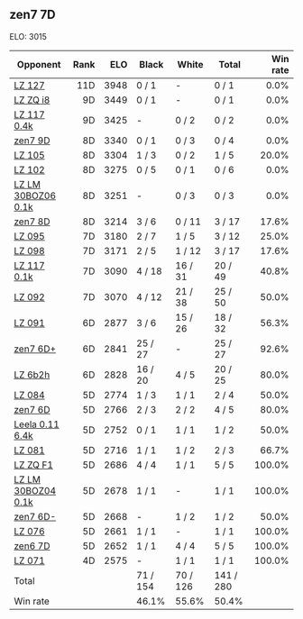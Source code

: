 ## zen7 7D ##

ELO: 3015

Opponent | Rank | ELO | Black | White | Total | Win rate
---------|-----:|----:|-------|-------|-------|-------:
[LZ 127](LZ%20127.md) | 11D | 3948 | 0 / 1 | - | 0 / 1 | 0.0%
[LZ ZQ i8](LZ%20ZQ%20i8.md) | 9D | 3449 | 0 / 1 | - | 0 / 1 | 0.0%
[LZ 117 0.4k](LZ%20117%200.4k.md) | 9D | 3425 | - | 0 / 2 | 0 / 2 | 0.0%
[zen7 9D](zen7%209D.md) | 8D | 3340 | 0 / 1 | 0 / 3 | 0 / 4 | 0.0%
[LZ 105](LZ%20105.md) | 8D | 3304 | 1 / 3 | 0 / 2 | 1 / 5 | 20.0%
[LZ 102](LZ%20102.md) | 8D | 3275 | 0 / 5 | 0 / 1 | 0 / 6 | 0.0%
[LZ LM 30BOZ06 0.1k](LZ%20LM%2030BOZ06%200.1k.md) | 8D | 3251 | - | 0 / 3 | 0 / 3 | 0.0%
[zen7 8D](zen7%208D.md) | 8D | 3214 | 3 / 6 | 0 / 11 | 3 / 17 | 17.6%
[LZ 095](LZ%20095.md) | 7D | 3180 | 2 / 7 | 1 / 5 | 3 / 12 | 25.0%
[LZ 098](LZ%20098.md) | 7D | 3171 | 2 / 5 | 1 / 12 | 3 / 17 | 17.6%
[LZ 117 0.1k](LZ%20117%200.1k.md) | 7D | 3090 | 4 / 18 | 16 / 31 | 20 / 49 | 40.8%
[LZ 092](LZ%20092.md) | 7D | 3070 | 4 / 12 | 21 / 38 | 25 / 50 | 50.0%
[LZ 091](LZ%20091.md) | 6D | 2877 | 3 / 6 | 15 / 26 | 18 / 32 | 56.3%
[zen7 6D+](zen7%206D+.md) | 6D | 2841 | 25 / 27 | - | 25 / 27 | 92.6%
[LZ 6b2h](LZ%206b2h.md) | 6D | 2828 | 16 / 20 | 4 / 5 | 20 / 25 | 80.0%
[LZ 084](LZ%20084.md) | 5D | 2774 | 1 / 3 | 1 / 1 | 2 / 4 | 50.0%
[zen7 6D](zen7%206D.md) | 5D | 2766 | 2 / 3 | 2 / 2 | 4 / 5 | 80.0%
[Leela 0.11 6.4k](Leela%200.11%206.4k.md) | 5D | 2752 | 0 / 1 | 1 / 1 | 1 / 2 | 50.0%
[LZ 081](LZ%20081.md) | 5D | 2716 | 1 / 1 | 1 / 2 | 2 / 3 | 66.7%
[LZ ZQ F1](LZ%20ZQ%20F1.md) | 5D | 2686 | 4 / 4 | 1 / 1 | 5 / 5 | 100.0%
[LZ LM 30BOZ04 0.1k](LZ%20LM%2030BOZ04%200.1k.md) | 5D | 2678 | 1 / 1 | - | 1 / 1 | 100.0%
[zen7 6D-](zen7%206D-.md) | 5D | 2668 | - | 1 / 2 | 1 / 2 | 50.0%
[LZ 076](LZ%20076.md) | 5D | 2661 | 1 / 1 | - | 1 / 1 | 100.0%
[zen6 7D](zen6%207D.md) | 5D | 2652 | 1 / 1 | 4 / 4 | 5 / 5 | 100.0%
[LZ 071](LZ%20071.md) | 4D | 2575 | - | 1 / 1 | 1 / 1 | 100.0%
Total | | | 71 / 154 | 70 / 126 | 141 / 280 | 
Win rate| | | 46.1% | 55.6% | 50.4% | 
